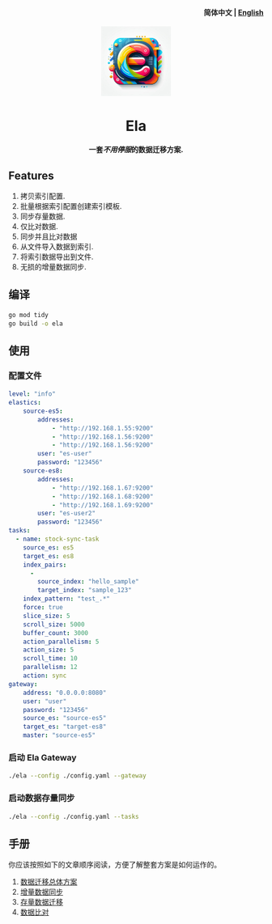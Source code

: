 <h4 align="right"><strong>简体中文</strong> | <a href="https://github.com/CharellKing/ela/blob/master/README.md">English</a></h4>
<p align="center">
    <img src=./logo.png width=138/>
</p>
<h1 align="center">Ela</h1>
<p align="center"><strong>一套<em>不用停服</em>的数据迁移方案.</strong></p>


## Features
1. 拷贝索引配置.
2. 批量根据索引配置创建索引模板.
3. 同步存量数据.
4. 仅比对数据.
5. 同步并且比对数据
6. 从文件导入数据到索引.
7. 将索引数据导出到文件.
8. 无损的增量数据同步.

## 编译

```bash
go mod tidy
go build -o ela
```

## 使用

### 配置文件

```yaml
level: "info"
elastics:
    source-es5:
        addresses:
            - "http://192.168.1.55:9200"
            - "http://192.168.1.56:9200"
            - "http://192.168.1.56:9200"
        user: "es-user"
        password: "123456"
    source-es8:
        addresses:
            - "http://192.168.1.67:9200"
            - "http://192.168.1.68:9200"
            - "http://192.168.1.69:9200"
        user: "es-user2"
        password: "123456"
tasks:
  - name: stock-sync-task
    source_es: es5
    target_es: es8
    index_pairs:
      -
        source_index: "hello_sample"
        target_index: "sample_123"
    index_pattern: "test_.*"
    force: true
    slice_size: 5
    scroll_size: 5000
    buffer_count: 3000
    action_parallelism: 5
    action_size: 5
    scroll_time: 10
    parallelism: 12
    action: sync
gateway:
    address: "0.0.0.0:8080"
    user: "user"
    password: "123456"
    source_es: "source-es5"
    target_es: "target-es8"
    master: "source-es5"
```


### 启动 Ela Gateway

```bash
./ela --config ./config.yaml --gateway
```

### 启动数据存量同步

```bash
./ela --config ./config.yaml --tasks
```

## 手册

你应该按照如下的文章顺序阅读，方便了解整套方案是如何运作的。

1. [数据迁移总体方案](manual%2Fcn%2F01-Elasticsearch%20%E6%95%B0%E6%8D%AE%E8%BF%81%E7%A7%BB%E6%80%BB%E4%BD%93%E6%96%B9%E6%A1%88.md)
2. [增量数据同步](manual%2Fcn%2F02-%E5%A2%9E%E9%87%8F%E6%95%B0%E6%8D%AE%E5%90%8C%E6%AD%A5.md)
3. [存量数据迁移](manual%2Fcn%2F03-%E5%AD%98%E9%87%8F%E6%95%B0%E6%8D%AE%E8%BF%81%E7%A7%BB.md)
4. [数据比对](manual%2Fcn%2F04-%E6%95%B0%E6%8D%AE%E6%AF%94%E5%AF%B9.md)


